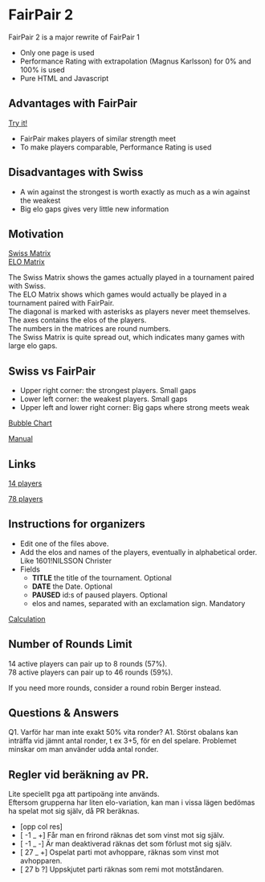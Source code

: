 # FairPair 2

FairPair 2 is a major rewrite of FairPair 1

* Only one page is used
* Performance Rating with extrapolation (Magnus Karlsson) for 0% and 100% is used
* Pure HTML and Javascript

## Advantages with FairPair

[Try it!](https://christernilsson.github.io/FairPair2)

* FairPair makes players of similar strength meet
* To make players comparable, Performance Rating is used

## Disadvantages with Swiss

* A win against the strongest is worth exactly as much as a win against the weakest
* Big elo gaps gives very little new information

## Motivation

[Swiss Matrix](swiss-78.txt)  
[ELO Matrix](elo-78.txt)  

The Swiss Matrix shows the games actually played in a tournament paired with Swiss.  
The ELO Matrix shows which games would actually be played in a tournament paired with FairPair.  
The diagonal is marked with asterisks as players never meet themselves.  
The axes contains the elos of the players.  
The numbers in the matrices are round numbers.  
The Swiss Matrix is quite spread out, which indicates many games with large elo gaps.  

## Swiss vs FairPair

* Upper right corner: the strongest players. Small gaps
* Lower left corner: the weakest players. Small gaps
* Upper left and lower right corner: Big gaps where strong meets weak

[Bubble Chart](https://christernilsson.github.io/2024/027-BubbleChart)  

[Manual](markdown/manual.md)  

## Links

[14 players](tournaments/14.txt)  

[78 players](tournaments/78.txt)  

## Instructions for organizers
* Edit one of the files above.
* Add the elos and names of the players, eventually in alphabetical order. Like 1601!NILSSON Christer
* Fields
	* **TITLE** the title of the tournament. Optional
	* **DATE** the Date. Optional
	* **PAUSED** id:s of paused players. Optional
	* elos and names, separated with an exclamation sign. Mandatory

[Calculation](markdown/calculation.md)

## Number of Rounds Limit

14 active players can pair up to  8 rounds (57%).  
78 active players can pair up to 46 rounds (59%).   

If you need more rounds, consider a round robin Berger instead.

## Questions & Answers

Q1. Varför har man inte exakt 50% vita ronder?
A1. Störst obalans kan inträffa vid jämnt antal ronder, t ex 3+5, för en del spelare. Problemet minskar om man använder udda antal ronder.

## Regler vid beräkning av PR.

Lite speciellt pga att partipoäng inte används.  
Eftersom grupperna har liten elo-variation, kan man i vissa lägen bedömas ha spelat mot sig själv, då PR beräknas.

* [opp col res]
* [ -1  _   +] Får man en frirond räknas det som vinst mot sig själv.
* [ -1  _   -] Är man deaktiverad räknas det som förlust mot sig själv.
* [ 27  _   +] Ospelat parti mot avhoppare, räknas som vinst mot avhopparen.
* [ 27  b   ?] Uppskjutet parti räknas som remi mot motståndaren.
